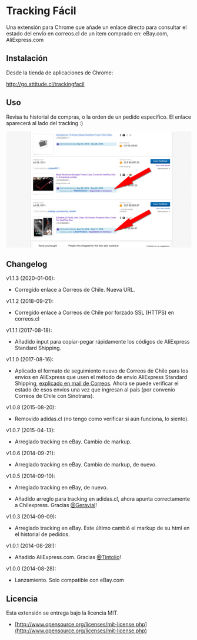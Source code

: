 Tracking Fácil
===============

Una extensión para Chrome que añade un enlace directo para consultar el estado del envío en correos.cl de un item comprado en: eBay.com, AliExpress.com

## Instalación
Desde la tienda de aplicaciones de Chrome:

http://go.attitude.cl/trackingfacil

## Uso
Revisa tu historial de compras, o la orden de un pedido especifico. El enlace aparecerá al lado del tracking :)

![eBay demo](https://raw.githubusercontent.com/TCattd/chrome-correoscl-tracking/master/extras-dontpackage/pantallazo1.png)

## Changelog
v1.1.3 (2020-01-06):

- Corregido enlace a Correos de Chile. Nueva URL.

v1.1.2 (2018-09-21):

- Corregido enlace a Correos de Chile por forzado SSL (HTTPS) en correos.cl

v1.1.1 (2017-08-18):

- Añadido input para copiar-pegar rápidamente los códigos de AliExpress Standard Shipping.

v1.1.0 (2017-08-16):

- Aplicado el formato de seguimiento nuevo de Correos de Chile para los envíos en AliExpress que usen el método de envío AliExpress Standard Shipping, [explicado en mail de Correos](https://www.correos.cl/SitePages/direccion-aliexpress/tips/Default.aspx). Ahora se puede verificar el estado de esos envíos una vez que ingresan al país (por convenio Correos de Chile con Sinotrans).

v1.0.8 (2015-08-20):

- Removido adidas.cl (no tengo como verificar si aún funciona, lo siento).

v1.0.7 (2015-04-13):

- Arreglado tracking en eBay. Cambio de markup.

v1.0.6 (2014-09-21):

- Arreglado tracking en eBay. Cambio de markup, de nuevo.

v1.0.5 (2014-09-10):

- Arreglado tracking en eBay, de nuevo.

- Añadido arreglo para tracking en adidas.cl, ahora apunta correctamente a Chilexpress. Gracias [@Geravial](https://twitter.com/Geravial)!

v1.0.3 (2014-09-09):

- Arreglado tracking en eBay. Este último cambió el markup de su html en el historial de pedidos.

v1.0.1 (2014-08-28!):

- Añadido AliExpress.com. Gracias [@Tintolio](https://twitter.com/Tintolio)!

v1.0.0 (2014-08-28):

- Lanzamiento. Solo compatible con eBay.com


## Licencia

Esta extensión se entrega bajo la licencia MIT.

* [http://www.opensource.org/licenses/mit-license.php](http://www.opensource.org/licenses/mit-license.php)
